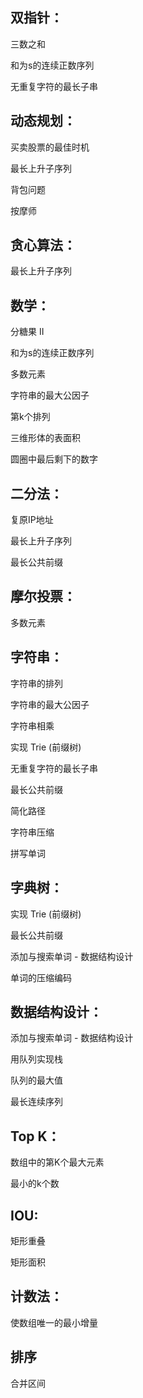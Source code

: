 ## 双指针： 
三数之和

和为s的连续正数序列

无重复字符的最长子串

## 动态规划：
买卖股票的最佳时机

最长上升子序列

背包问题

按摩师

## 贪心算法：

最长上升子序列

## 数学：
分糖果 II

和为s的连续正数序列

多数元素

字符串的最大公因子

第k个排列

三维形体的表面积

圆圈中最后剩下的数字

## 二分法：
复原IP地址

最长上升子序列

最长公共前缀

## 摩尔投票：
多数元素

## 字符串：
字符串的排列

字符串的最大公因子

字符串相乘

实现 Trie (前缀树)

无重复字符的最长子串

最长公共前缀

简化路径

字符串压缩

拼写单词

## 字典树：
实现 Trie (前缀树)

最长公共前缀

添加与搜索单词 - 数据结构设计

单词的压缩编码

## 数据结构设计：
添加与搜索单词 - 数据结构设计

用队列实现栈

队列的最大值

最长连续序列

## Top K：
数组中的第K个最大元素

最小的k个数

## IOU:
矩形重叠

矩形面积

## 计数法：
使数组唯一的最小增量

## 排序
合并区间
